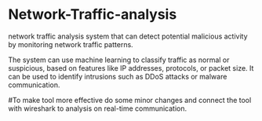 # Network-Traffic-analysis
network traffic analysis system that can detect potential malicious  activity by  monitoring network traffic patterns.

 The system can use machine learning to classify traffic as
normal or suspicious, based on features like IP addresses, protocols, or packet size. It can be 
used to identify intrusions such as DDoS attacks or malware communication.

#To make tool more effective do some minor changes and connect the tool with wireshark to analysis on real-time communication.
